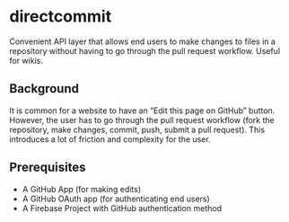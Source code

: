 # directcommit
Convenient API layer that allows end users to make changes to files in a repository without having to go through the pull request workflow. Useful for wikis.

## Background
It is common for a website to have an “Edit this page on GitHub” button. However, the user has to go through the pull request workflow (fork the repository, make changes, commit, push, submit a pull request). This introduces a lot of friction and complexity for the user.

## Prerequisites
- A GitHub App (for making edits)
- A GitHub OAuth app (for authenticating end users)
- A Firebase Project with GitHub authentication method
